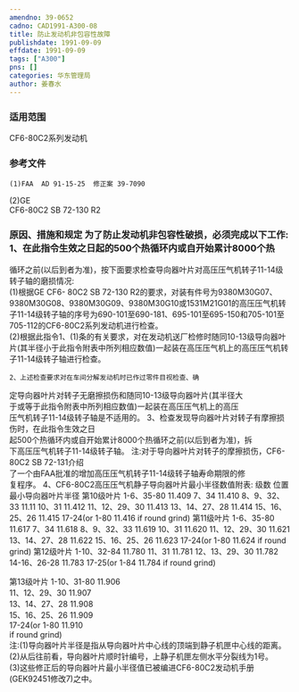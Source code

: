 ```yaml
---
amendno: 39-0652  
cadno: CAD1991-A300-08  
title: 防止发动机非包容性故障  
publishdate: 1991-09-09  
effdate: 1991-09-09  
tags: ["A300"]  
pns: []  
categories: 华东管理局  
author: 姜春水  
---
```

  
### 适用范围  
CF6-80C2系列发动机  
  
<!--more-->  
### 参考文件  
    (1)FAA  AD 91-15-25  修正案 39-7090  
(2)GE  
CF6-80C2 SB 72-130 R2  
  
### 原因、措施和规定     为了防止发动机非包容性破损，必须完成以下工作: 1、在此指令生效之日起的500个热循环内或自开始累计8000个热  
循环之前(以后到者为准)，按下面要求检查导向器叶片对高压压气机转子11-14级转子轴的磨损情况:  
      (1)根据GE CF6- 80C2 SB 72-130 R2的要求，对装有件号为9380M30G07、9380M30G08、9380M30G09、9380M30G10或1531M21G01的高压压气机转子11-14级转子轴的序号为690-101至690-181、695-101至695-150和705-101至705-112的CF6-80C2系列发动机进行检查。  
      (2)根据此指令1、(1)条的有关要求，对在发动机送厂检修时随同10-13级导向器叶片(其半径小于此指令附表中所列相应数值)一起装在高压压气机上的高压压气机转子11-14级转子轴进行检查。  
  
    2、上述检查要求对在车间分解发动机时已作过零件目视检查、确  
  
定导向器叶片对转子无磨擦损伤和随同10-13级导向器叶片(其半径大  
于或等于此指令附表中所列相应数值)一起装在高压压气机上的高压  
压气机转子11-14级转子轴是不适用的。     3、检查发现导向器叶片对转子有摩擦损伤时，在此指令生效之日  
起500个热循环内或自开始累计8000个热循环之前(以后到者为准)，拆  
下高压压气机转子11-14级转子轴。     注:对于导向器叶片对转子的摩擦损伤，CF6-80C2 SB 72-131介绍  
了一个由FAA批准的增加高压压气机转子11-14级转子轴寿命期限的修  
复程序。 4、CF6-80C2高压压气机静子导向器叶片最小半径数值附表: 级数 位置 最小导向器叶片半径 第10级叶片 1-6、35-80  11.409 7、34 11.410                    8、9、32、33  11.11                    10、31  11.412                    11、12、29、30  11.413                    13、14、27、28  11.414                    15、16、25、26  11.415                    17-24(or 1-80  11.416 if round grind) 第11级叶片 1-6、35-80  11.617 7、34 11.618                    8、9、32、33  11.619                    10、31  11.620                    11、12、29、30  11.621                    13、14、27、28  11.622                    15、16、25、26  11.623                    17-24(or 1-80  11.624 if round grind) 第12级叶片 1-10、32-84 11.780                    11、31  11.781                    12、13、29、30  11.782                    14-16、26-28  11.783                    17-25(or 1-84  11.784 if round grind)  
  
第13级叶片  1-10、31-80  11.906  
                   11、12、29、30   11.907  
                   13、14、27、28   11.908  
                   15、16、25、26   11.909  
                   17-24(or 1-80   11.910  
if round grind)  
注:(1)导向器叶片半径是指从导向器叶片中心线的顶端到静子机匣中心线的距离。  
(2)从后往前看，导向器叶片顺时针编号，上静子机匣左侧水平分裂线为1号。  
(3)这些修正后的导向器叶片最小半径值已被编进CF6-80C2发动机手册(GEK92451修改7)之中。  
  
